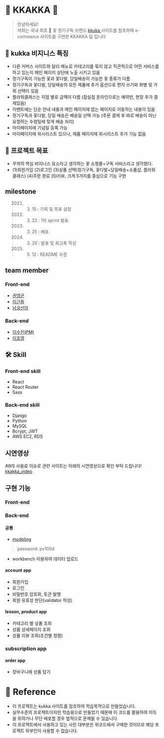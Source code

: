 # 🍪 KKAKKA 🍪

> 안녕하세요! <br>
> 저희는 국내 최초 💐 꽃 정기구독 브랜드 <a href="https://kukka.kr"> kkuka </a> 사이트를 참조하여 
> e-commerce 사이트를 구현한 KKAKKA 팀 입니다 

## 💐 kukka 비지니스 특징
- 다른 커머스 사이트와 달리 메뉴로 카테고리를 묶지 않고 직관적으로 어떤 서비스를 하고 있는지 메인 페이지 상단에 노출 시키고 있음
- 정기구독이 가능한 꽃과 꽃다발, 당일배송이 가능한 꽃 종류가 다름
- 정기구독과 꽃다발, 당일배송의 모든 제품에 추가 옵션으로 편지 쓰기와 화병 및 가위 선택이 있음
- 플라워클래스는 지점 별로 금액이 다름 (잠실점 온라인으로는 예약만, 현장 추가 결제있음)
- 이벤트에는 단순 안내 내용과 메인 페이지에 없는 페이지로 이동하는 내용이 있음
- 정기구독과 꽃다발, 당일 배송은 배송일 선택 가능 (주문 결제 후 바로 배송이 아닌 요청하는 수령일에 맞게 배송 처리)
- 마이페이지에 기념일 등록 가능
- 마이페이지에 위시리스트 있으나, 제품 페이지에 위시리스트 추가 기능 없음

## 📍 프로젝트 목표
- 꾸까의 핵심 비지니스 요소라고 생각하는 꽃 쇼핑몰+구독 서비스라고 생각했다. 
- (1)회원가입 (2)로그인 (3)상품 선택(정기구독, 꽃다발+당일배송+소품샵, 플라워 클래스) (4)주문 완료 (5)리뷰, 크게 5가지를 중심으로 기능 구현

## milestone
> 2021. 03. 15 : 기획 및 목표 설정
> 2021. 03. 22 : 1차 sprint 발표
> 2021. 03. 25 : 배포
> 2021. 03. 26 : 발표 및 회고록 작성
> 2021. 05. 12 : README 수정 

## team member
### Front-end
- [권영균](https://github.com/MrFabulous00)
- [이근화](https://github.com/GEUNNN)
- [남궁선아](https://github.com/sunaaank)

### Back-end
- [이수진(PM)](https://github.com/S2-J1NG)
- [이호열](https://github.com/hlrrr)

## 🛠 Skill
### Front-end skill
- React
- React Router
- Sass

### Back-end skill
- Django
- Python
- MySQL
- Bcrypt, JWT
- AWS EC2, RDS

## 시연영상
AWS 사용료 이슈로 관련 사이트는 아래의 시연영상으로 확인 부탁 드립니다!
<a href ="https://www.youtube.com/watch?v=UmerdMVMHbw">kkakka_video</a>

## 구현 기능
### Front-end


### Back-end
#### 공통
- <a href = "https://aquerytool.com:443/aquerymain/index/?rurl=3dcf441e-39c5-4bc9-8c63-cfb97965bde9">modeling</a>
>password: pv100d
- workbench 이용하여 데이터 업로드 

#### account app
- 회원가입
- 로그인
- 비밀번호 암호화, 토큰 발행
- 회원 유효성 판단(validator 작성)

#### lesson, product app
- 카테고리 별 상품 조회
- 상품 상세페이지 조회
- 상품 리뷰 조회(조건별 정렬)

### subscription app

#### order app
- 장바구니에 상품 담기


# 🧨 Reference
- 이 프로젝트는 kukka 사이트를 참조하여 학습목적으로 만들었습니다.
- 실무수준의 프로젝트이지만 학습용으로 만들었기 때문에 이 코드를 활용하여 이득을 취하거나 무단 배포할 경우 법적으로 문제될 수 있습니다.
- 이 프로젝트에서 사용하고 있는 사진 대부분은 위코드에서 구매한 것이므로 해당 프로젝트 외부인이 사용할 수 없습니다.

